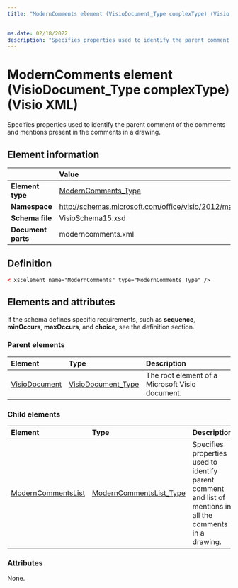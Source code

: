 ```yaml
---
title: "ModernComments element (VisioDocument_Type complexType) (Visio XML)"
 

ms.date: 02/18/2022
description: "Specifies properties used to identify the parent comment and mentions present in the comments in a drawing."
---
```


# ModernComments element (VisioDocument_Type complexType) (Visio XML)

Specifies properties used to identify the parent comment of the comments and mentions present in the comments in a drawing.
  
## Element information

||Value |
|:-----|:-----|
|**Element type** <br/> |[ModernComments_Type](moderncomments_type-complextypevisio-xml.md) <br/> |
|**Namespace** <br/> |http://schemas.microsoft.com/office/visio/2012/main  <br/> |
|**Schema file** <br/> |VisioSchema15.xsd  <br/> |
|**Document parts** <br/> |moderncomments.xml  <br/> |
   
## Definition

```XML
< xs:element name="ModernComments" type="ModernComments_Type" />
```

## Elements and attributes

If the schema defines specific requirements, such as **sequence**, **minOccurs**, **maxOccurs**, and **choice**, see the definition section. 
  
### Parent elements

|**Element**|**Type**|**Description**|
|:-----|:-----|:-----|
|[VisioDocument](visiodocument-elementvisio-xml.md) <br/> |[VisioDocument_Type](visiodocument_type-complextypevisio-xml.md) <br/> |The root element of a Microsoft Visio document. |
  
### Child elements

|**Element**|**Type**|**Description**|
|:-----|:-----|:-----|
|[ModernCommentsList](moderncommentslist-element-moderncomments_type-complextypevisio-xml.md) <br/> |[ModernCommentsList_Type](moderncommentslist_type-complextypevisio-xml.md) <br/> |Specifies properties used to identify parent comment and list of mentions in all the comments in a drawing.  |
   
### Attributes

None.
  

